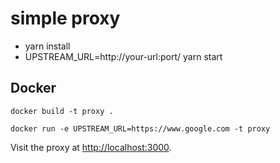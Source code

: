 # simple proxy

- yarn install
- UPSTREAM_URL=http://your-url:port/ yarn start

## Docker

`docker build -t proxy .`

`docker run -e UPSTREAM_URL=https://www.google.com -t proxy`

Visit the proxy at [http://localhost:3000](http://localhost:3000).